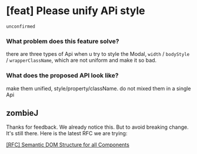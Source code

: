 # [feat] Please unify APi style

`unconfirmed`

### What problem does this feature solve?

there are three types of Api when u try to style the Modal, `width` / `bodyStyle` / `wrapperClassName`, which are not uniform and make it so bad.

### What does the proposed API look like?

make them unified, style/property/className. do not mixed them in a single Api

<!-- generated by ant-design-issue-helper. DO NOT REMOVE -->

## zombieJ

Thanks for feedback. We already notice this. But to avoid breaking change. It's still there. Here is the latest RFC we are trying:

[[RFC] Semantic DOM Structure for all Components](https://github.com/ant-design/ant-design/discussions/40221)
